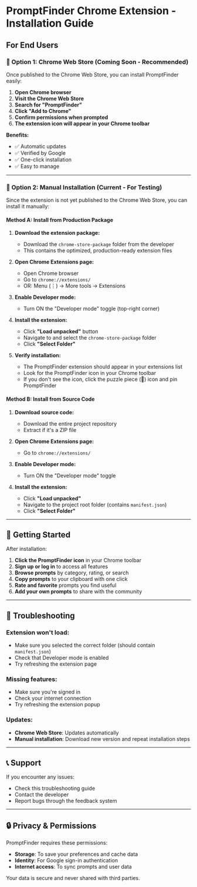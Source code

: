# PromptFinder Chrome Extension - Installation Guide

## For End Users

### 🏪 Option 1: Chrome Web Store (Coming Soon - Recommended)

Once published to the Chrome Web Store, you can install PromptFinder easily:

1. **Open Chrome browser**
2. **Visit the Chrome Web Store**
3. **Search for "PromptFinder"**
4. **Click "Add to Chrome"**
5. **Confirm permissions when prompted**
6. **The extension icon will appear in your Chrome toolbar**

**Benefits:**

- ✅ Automatic updates
- ✅ Verified by Google
- ✅ One-click installation
- ✅ Easy to manage

---

### 🧪 Option 2: Manual Installation (Current - For Testing)

Since the extension is not yet published to the Chrome Web Store, you can install it manually:

#### **Method A: Install from Production Package**

1. **Download the extension package:**

   - Download the `chrome-store-package` folder from the developer
   - This contains the optimized, production-ready extension files

2. **Open Chrome Extensions page:**

   - Open Chrome browser
   - Go to `chrome://extensions/`
   - OR: Menu (⋮) → More tools → Extensions

3. **Enable Developer mode:**

   - Turn ON the "Developer mode" toggle (top-right corner)

4. **Install the extension:**

   - Click **"Load unpacked"** button
   - Navigate to and select the `chrome-store-package` folder
   - Click **"Select Folder"**

5. **Verify installation:**
   - The PromptFinder extension should appear in your extensions list
   - Look for the PromptFinder icon in your Chrome toolbar
   - If you don't see the icon, click the puzzle piece (🧩) icon and pin PromptFinder

#### **Method B: Install from Source Code**

1. **Download source code:**

   - Download the entire project repository
   - Extract if it's a ZIP file

2. **Open Chrome Extensions page:**

   - Go to `chrome://extensions/`

3. **Enable Developer mode:**

   - Turn ON the "Developer mode" toggle

4. **Install the extension:**
   - Click **"Load unpacked"**
   - Navigate to the project root folder (contains `manifest.json`)
   - Click **"Select Folder"**

---

## 🚀 Getting Started

After installation:

1. **Click the PromptFinder icon** in your Chrome toolbar
2. **Sign up or log in** to access all features
3. **Browse prompts** by category, rating, or search
4. **Copy prompts** to your clipboard with one click
5. **Rate and favorite** prompts you find useful
6. **Add your own prompts** to share with the community

---

## 🔧 Troubleshooting

### Extension won't load:

- Make sure you selected the correct folder (should contain `manifest.json`)
- Check that Developer mode is enabled
- Try refreshing the extension page

### Missing features:

- Make sure you're signed in
- Check your internet connection
- Try refreshing the extension popup

### Updates:

- **Chrome Web Store**: Updates automatically
- **Manual installation**: Download new version and repeat installation steps

---

## 📞 Support

If you encounter any issues:

- Check this troubleshooting guide
- Contact the developer
- Report bugs through the feedback system

---

## 🔒 Privacy & Permissions

PromptFinder requires these permissions:

- **Storage**: To save your preferences and cache data
- **Identity**: For Google sign-in authentication
- **Internet access**: To sync prompts and user data

Your data is secure and never shared with third parties.
